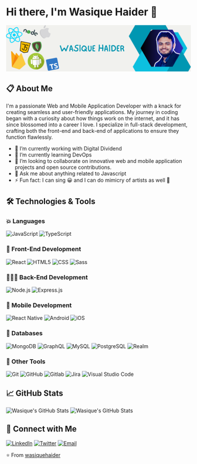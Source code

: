 # Hi there, I'm Wasique Haider 👋

![wasique Haider Banner](https://raw.githubusercontent.com/wasiquehaider/wasiquehaider/main/assets/banner.png)

## 📋 About Me

I'm a passionate Web and Mobile Application Developer with a knack for creating seamless and user-friendly applications. My journey in coding began with a curiosity about how things work on the internet, and it has since blossomed into a career I love. I specialize in full-stack development, crafting both the front-end and back-end of applications to ensure they function flawlessly.

- 🔭 I’m currently working with Digital Dividend
- 🌱 I’m currently learning DevOps
- 👯 I’m looking to collaborate on innovative web and mobile application projects and open source contributions.
- 💬 Ask me about anything related to Javascript
- ⚡ Fun fact: I can sing 😀 and I can do mimicry of artists as well 🥸

## 🛠️ Technologies & Tools

### 💥 Languages

![JavaScript](https://img.shields.io/badge/-JavaScript-333333?style=flat&logo=javascript)
![TypeScript](https://img.shields.io/badge/-TypeScript-333333?style=flat&logo=typescript)

### 🎨 Front-End Development

![React](https://img.shields.io/badge/-React-333333?style=flat&logo=react)
![HTML5](https://img.shields.io/badge/-HTML5-333333?style=flat&logo=html5)
![CSS](https://img.shields.io/badge/-CSS-333333?style=flat&logo=CSS3&logoColor=1572B6)
![Sass](https://img.shields.io/badge/-Sass-333333?style=flat&logo=sass)

### 🧑🏽‍💻 Back-End Development

![Node.js](https://img.shields.io/badge/-Node.js-333333?style=flat&logo=node.js)
![Express.js](https://img.shields.io/badge/-Express.js-333333?style=flat&logo=express)

### 📱 Mobile Development

![React Native](https://img.shields.io/badge/-ReactNative-333333?style=flat&logo=react)
![Android](https://img.shields.io/badge/-Android-333333?style=flat&logo=android)
![iOS](https://img.shields.io/badge/-iOS-333333?style=flat&logo=apple&logoColor=C0C0C0)

### 💾 Databases

![MongoDB](https://img.shields.io/badge/-MongoDB-333333?style=flat&logo=mongodb)
![GraphQL](https://img.shields.io/badge/-GraphQL-333333?style=flat&logo=graphql)
![MySQL](https://img.shields.io/badge/-MySQL-333333?style=flat&logo=mysql)
![PostgreSQL](https://img.shields.io/badge/-PostgreSQL-333333?style=flat&logo=postgresql)
![Realm](https://img.shields.io/badge/-Realm-333333?style=flat&logo=realm&logoColor=cc33ff)

### 🧰 Other Tools

![Git](https://img.shields.io/badge/-Git-333333?style=flat&logo=git)
![GitHub](https://img.shields.io/badge/-GitHub-333333?style=flat&logo=github)
![Gitlab](https://img.shields.io/badge/-GitLab-333333?style=flat&logo=gitlab)
![Jira](https://img.shields.io/badge/-Jira-333333?style=flat&logo=jira&logoColor=0052cc)
![Visual Studio Code](https://img.shields.io/badge/-Visual%20Studio%20Code-333333?style=flat&logo=visual-studio-code&logoColor=007ACC)

## 📈 GitHub Stats

![Wasique's GitHub Stats](https://github-readme-stats.vercel.app/api?username=wasiquehaider&show_icons=true&theme=vue-dark)
![Wasique's GitHub Stats](https://github-readme-stats-eight-theta.vercel.app/api/top-langs/?username=wasiquehaider&layout=compact&exclude_lang=java+r&theme=vue-dark)

## 🔗 Connect with Me

[![LinkedIn](https://img.shields.io/badge/-LinkedIn-0077B5?style=flat&logo=linkedin)](https://www.linkedin.com/in/wasiquehaider/)
[![Twitter](https://img.shields.io/badge/-Twitter-1DA1F2?style=flat&logo=twitter&logoColor=white)](https://twitter.com/TheWasiqHaider)
[![Email](https://img.shields.io/badge/-Email-D14836?style=flat&logo=gmail&logoColor=white)](mailto:wasiquehaider02@gmail.com)

⭐️ From [wasiquehaider](https://github.com/wasiquehaider)
